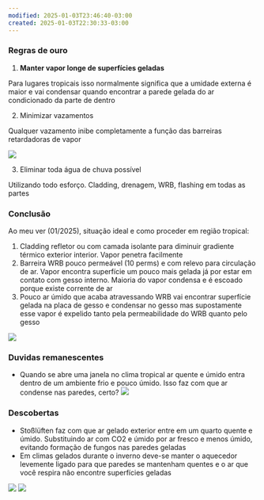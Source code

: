 ```yaml
---
modified: 2025-01-03T23:46:40-03:00
created: 2025-01-03T22:30:33-03:00
---
```

### Regras de ouro

1. **Manter vapor longe de superfícies geladas**

Para lugares tropicais isso normalmente significa que a umidade externa é maior e vai condensar quando encontrar a parede gelada do ar condicionado da parte de dentro

2. Minimizar vazamentos

Qualquer vazamento inibe completamente a função das barreiras retardadoras de vapor

![](https://res.cloudinary.com/boloko/image/upload/f_auto/v1735955884/furushow7/image_whgrma.png)

3.  Eliminar toda água de chuva possível

Utilizando todo esforço. Cladding, drenagem, WRB, flashing em todas as partes 

### Conclusão

Ao meu ver (01/2025), situação ideal e como proceder em região tropical:

1. Cladding refletor ou com camada isolante para diminuir gradiente térmico exterior interior. Vapor penetra facilmente
2. Barreira WRB pouco permeável (10 perms) e com relevo para circulação de ar. Vapor encontra superfície um pouco mais gelada já por estar em contato com gesso interno. Maioria do vapor condensa e é escoado porque existe corrente de ar
3. Pouco ar úmido que acaba atravessando WRB vai encontrar superfície gelada na placa de gesso e condensar no gesso mas supostamente esse vapor é expelido tanto pela permeabilidade do WRB quanto pelo gesso

![](https://res.cloudinary.com/boloko/image/upload/f_auto/v1735956012/furushow7/image_ppw0vv.png)

### Duvidas remanescentes 

- Quando se abre uma janela no clima tropical ar quente e úmido entra dentro de um ambiente frio e pouco úmido. Isso faz com que ar condense nas paredes, certo?
![](https://res.cloudinary.com/boloko/image/upload/f_auto/v1735957354/furushow7/image_jyqrpi.png)


### Descobertas

- Stoßlüften faz com que ar gelado exterior entre em um quarto quente e úmido. Substituindo ar com CO2 e úmido por ar fresco e menos úmido, evitando formação de fungos nas paredes geladas
- Em climas gelados durante o inverno deve-se manter o aquecedor levemente ligado para que paredes se mantenham quentes e o ar que você respira não encontre superfícies geladas

![](https://res.cloudinary.com/boloko/image/upload/f_auto/v1735957479/furushow7/image_x3wo2g.png)
![](https://res.cloudinary.com/boloko/image/upload/f_auto/v1735957485/furushow7/image_mobn7i.png)
